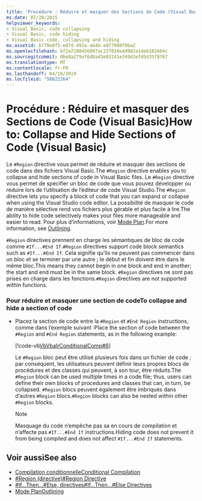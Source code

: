 ```yaml
---
title: 'Procédure : Réduire et masquer des Sections de Code (Visual Basic)'
ms.date: 07/20/2015
helpviewer_keywords:
- Visual Basic, code collapsing
- Visual Basic, code hiding
- Visual Basic code, collapsing and hiding
ms.assetid: b770e8f5-e07d-491a-ab4b-a977980f9ba2
ms.openlocfilehash: bf2a7188456097ac227039e4d902a14eb182664c
ms.sourcegitcommit: 0be8a279af6d8a43e03141e349d3efd5d35f8767
ms.translationtype: MT
ms.contentlocale: fr-FR
ms.lasthandoff: 04/18/2019
ms.locfileid: "58822264"
---
```

# <a name="how-to-collapse-and-hide-sections-of-code-visual-basic"></a><span data-ttu-id="94eca-102">Procédure : Réduire et masquer des Sections de Code (Visual Basic)</span><span class="sxs-lookup"><span data-stu-id="94eca-102">How to: Collapse and Hide Sections of Code (Visual Basic)</span></span>
<span data-ttu-id="94eca-103">Le `#Region` directive vous permet de réduire et masquer des sections de code dans des fichiers Visual Basic.</span><span class="sxs-lookup"><span data-stu-id="94eca-103">The `#Region` directive enables you to collapse and hide sections of code in Visual Basic files.</span></span> <span data-ttu-id="94eca-104">Le `#Region` directive vous permet de spécifier un bloc de code que vous pouvez développer ou réduire lors de l’utilisation de l’éditeur de code Visual Studio.</span><span class="sxs-lookup"><span data-stu-id="94eca-104">The `#Region` directive lets you specify a block of code that you can expand or collapse when using the Visual Studio code editor.</span></span> <span data-ttu-id="94eca-105">La possibilité de masquer le code de manière sélective rend vos fichiers plus gérable et plus facile à lire.</span><span class="sxs-lookup"><span data-stu-id="94eca-105">The ability to hide code selectively makes your files more manageable and easier to read.</span></span> <span data-ttu-id="94eca-106">Pour plus d’informations, voir [Mode Plan](/visualstudio/ide/outlining).</span><span class="sxs-lookup"><span data-stu-id="94eca-106">For more information, see [Outlining](/visualstudio/ide/outlining).</span></span>  
  
 <span data-ttu-id="94eca-107">`#Region` directives prennent en charge les sémantiques de bloc de code comme `#If...#End If`.</span><span class="sxs-lookup"><span data-stu-id="94eca-107">`#Region` directives support code block semantics such as `#If...#End If`.</span></span> <span data-ttu-id="94eca-108">Cela signifie qu’ils ne peuvent pas commencer dans un bloc et se terminer par une autre ; le début et fin doivent être dans le même bloc.</span><span class="sxs-lookup"><span data-stu-id="94eca-108">This means they cannot begin in one block and end in another; the start and end must be in the same block.</span></span> <span data-ttu-id="94eca-109">`#Region` directives ne sont pas prises en charge dans les fonctions.</span><span class="sxs-lookup"><span data-stu-id="94eca-109">`#Region` directives are not supported within functions.</span></span>  
  
### <a name="to-collapse-and-hide-a-section-of-code"></a><span data-ttu-id="94eca-110">Pour réduire et masquer une section de code</span><span class="sxs-lookup"><span data-stu-id="94eca-110">To collapse and hide a section of code</span></span>  
  
-   <span data-ttu-id="94eca-111">Placez la section de code entre la `#Region` et `#End Region` instructions, comme dans l’exemple suivant :</span><span class="sxs-lookup"><span data-stu-id="94eca-111">Place the section of code between the `#Region` and `#End Region` statements, as in the following example:</span></span>  
  
     [!code-vb[VbVbalrConditionalComp#6](~/samples/snippets/visualbasic/VS_Snippets_VBCSharp/VbVbalrConditionalComp/VB/Class1.vb#6)]  
  
     <span data-ttu-id="94eca-112">Le `#Region` bloc peut être utilisé plusieurs fois dans un fichier de code ; par conséquent, les utilisateurs peuvent définir leurs propres blocs de procédures et des classes qui peuvent, à son tour, être réduits.</span><span class="sxs-lookup"><span data-stu-id="94eca-112">The `#Region` block can be used multiple times in a code file; thus, users can define their own blocks of procedures and classes that can, in turn, be collapsed.</span></span> <span data-ttu-id="94eca-113">`#Region` blocs peuvent également être imbriqués dans d’autres `#Region` blocs.</span><span class="sxs-lookup"><span data-stu-id="94eca-113">`#Region` blocks can also be nested within other `#Region` blocks.</span></span>  
  
    > [!NOTE]
    >  <span data-ttu-id="94eca-114">Masquage du code n’empêche pas sa en cours de compilation et n’affecte pas `#If...#End If` instructions.</span><span class="sxs-lookup"><span data-stu-id="94eca-114">Hiding code does not prevent it from being compiled and does not affect `#If...#End If` statements.</span></span>  
  
## <a name="see-also"></a><span data-ttu-id="94eca-115">Voir aussi</span><span class="sxs-lookup"><span data-stu-id="94eca-115">See also</span></span>

- [<span data-ttu-id="94eca-116">Compilation conditionnelle</span><span class="sxs-lookup"><span data-stu-id="94eca-116">Conditional Compilation</span></span>](../../../visual-basic/programming-guide/program-structure/conditional-compilation.md)
- [<span data-ttu-id="94eca-117">#Region (directive)</span><span class="sxs-lookup"><span data-stu-id="94eca-117">#Region Directive</span></span>](../../../visual-basic/language-reference/directives/region-directive.md)
- [<span data-ttu-id="94eca-118">#If...Then...#Else, directives</span><span class="sxs-lookup"><span data-stu-id="94eca-118">#If...Then...#Else Directives</span></span>](../../../visual-basic/language-reference/directives/if-then-else-directives.md)
- [<span data-ttu-id="94eca-119">Mode Plan</span><span class="sxs-lookup"><span data-stu-id="94eca-119">Outlining</span></span>](/visualstudio/ide/outlining)
